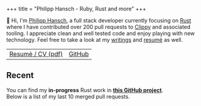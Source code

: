 +++
title = "Philipp Hansch - Ruby, Rust and more"
+++

<div class="h-card">
  <div id="index-top">
    👋 Hi, I'm <a class="p-name u-url" rel="me" href="https://philhansch.net">Philipp Hansch</a>, a full stack developer currently focusing on <a href="https://rust-lang.org">Rust</a> where I have contributed over 200 pull requests to <a href="https://github.com/rust-lang/rust-clippy">Clippy</a> and associated tooling. I appreciate clean and well tested code and enjoy playing with new technology.
    Feel free to take a look at my <a title="My blog" href="http://philhansch.net/archive/">writings</a> and <a href="https://github.com/phansch/cv/blob/main/resume-philipp-hansch.pdf">resumé</a> as well.
  </div>

  <table id="index-link-table">
    <tr>
      <td>
        <a href="https://github.com/phansch/cv/raw/main/resume-philipp-hansch.pdf">Resumè / CV (pdf)</a>
      </td>
      <td>
        <a href="http://github.com/phansch">GitHub</a>
      </td>
    </tr>
  </table>
</div>

<h2>Recent</h2>

You can find my **in-progress** Rust work in [**this GitHub project**][ghproject].  
Below is a list of my last 10 merged pull requests.

[ghproject]: https://github.com/users/phansch/projects/3#column-6248321
